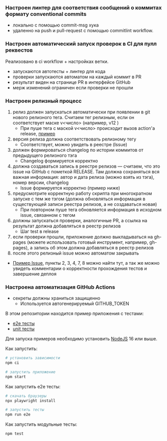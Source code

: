 ### Настроен линтер для соответствия сообщений о коммитах формату conventional commits
+ локально с помощью commit-msg хука
+ удаленно на push и pull-request c помощью commitlint workflow.

### Настроен автоматический запуск проверок в CI для пулл реквестов
Реализовано в ci workflow + настройках ветки.
+ запускаются автотесты + линтер для кода
+ проверки запускаются автоматом на каждый коммит в PR
+ результат виден на странице PR в интерфейсе GitHub
+ мерж изменений ограничен если проверки не прошли

### Настроен релизный процесс
1. релиз должен запускаться автоматически при появлении в git нового релизного тега. Считаем тег релизным, если он соответствует маске  v<число>   (например,  v12  )
   - При пуше тега с маской v<число> происходит вызов action'a release, [пример](https://github.com/neiloxx/unit-demo-cra/actions/runs/5563712956)
2. версия релиза должна соответствовать релизному тегу
   - Соответствует, можно увидеть в реестре (Issue)
3. должен формироваться changelog по истории коммитов от предыдущего релизного тэга
    - Changelog формируется корректно
4. должна создаваться запись в реестре релизов — считаем, что это issue на GitHub с пометкой RELEASE. Там должна сохраняться вся важная информация: автор и дата релиза (можно взять из тэга), номер версии, changelog
    - Issue формируется корректно (пример ниже)
5. предусмотрите корректную работу скрипта при многократном запуске с тем же тэгом (должна обновляться информация в существующей записи реестра релизов, а не создаваться новая)
   - При повторном пуше тега обновляется информация в исходном issue, связанном с тегом
6. должны запускаться проверки, аналогичные PR, а ссылка на результат должна добавляться в реестр релизов
   - Шаг test в release
7. если проверки прошли, приложение должно выкладываться на gh-pages (можете использовать готовый инструмент, например, gh-pages), а запись об этом должна добавляться в реестр релизов
8. после этого релизный issue можно автоматом закрывать

- [Пример Issue](https://github.com/neiloxx/unit-demo-cra/issues/24), пункты 2, 3, 4, 7, 8 можно найти тут, а так же можно увидеть комментарии о корректности прохождения тестов и завершение деплоя

### Настроена автоматизация GitHub Actions
+ секреты должны храниться защищенно
   - Используется автогенерируемый GITHUB_TOKEN

В этом репозитории находится пример приложения с тестами:

- [e2e тесты](e2e/example.spec.ts)
- [unit тесты](src/example.test.tsx)

Для запуска примеров необходимо установить [NodeJS](https://nodejs.org/en/download/) 16 или выше.

Как запустить:

```sh
# установить зависимости
npm ci

# запустить приложение
npm start
```

Как запустить e2e тесты:

```sh
# скачать браузеры
npx playwright install

# запустить тесты
npm run e2e
```

Как запустить модульные тесты:

```sh
npm test
```
